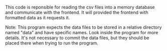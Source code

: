 This code is reponsible for reading the csv files into a memory database and communicate with the frontend. It will provided the frontend with formatted data as it requests it.

Note: This program expects the data files to be stored in a relative directory named "data" and have specific names. Look inside the program for more details. It's not necessary to commit the data files, but they should be placed there when trying to run the program.

